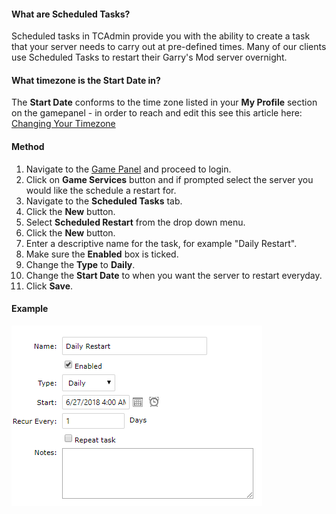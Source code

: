 #### What are Scheduled Tasks?
Scheduled tasks in TCAdmin provide you with the ability to create a task that your server needs to carry out at pre-defined times.
Many of our clients use Scheduled Tasks to restart their Garry's Mod server overnight.

#### What timezone is the Start Date in?
The **Start Date** conforms to the time zone listed in your **My Profile** section on the gamepanel - in order to reach and edit this see this article here: [Changing Your Timezone](https://help.hexanenetworks.com/game-servers/general/changing-your-timezone)

#### Method
1. Navigate to the [Game Panel](https://hexane.gg) and proceed to login.
2. Click on **Game Services** button and if prompted select the server you would like the schedule a restart for.
3. Navigate to the **Scheduled Tasks** tab.
4. Click the **New** button.
5. Select **Scheduled Restart** from the drop down menu.
6. Click the **New** button.
7. Enter a descriptive name for the task, for example "Daily Restart".
8. Make sure the **Enabled** box is ticked.
9. Change the **Type** to **Daily**.
10. Change the **Start Date** to when you want the server to restart everyday.
11. Click **Save**.

#### Example
![Scheduled Restart](https://raw.githubusercontent.com/HexaneNetworks/help-assets/master/assets/png/daily-restart.png)
